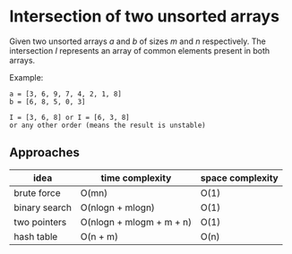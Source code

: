 # Intersection of two unsorted arrays

Given two unsorted arrays _a_ and _b_ of sizes _m_ and _n_ respectively.
The intersection _I_ represents an array of common elements present in both arrays.

Example:
```text
a = [3, 6, 9, 7, 4, 2, 1, 8]
b = [6, 8, 5, 0, 3]

I = [3, 6, 8] or I = [6, 3, 8]
or any other order (means the result is unstable)
```

## Approaches
| idea          | time complexity          | space complexity |
|---------------|--------------------------|------------------|
| brute force   | O(mn)                    | O(1)             |
| binary search | O(nlogn + mlogn)         | O(1)             |
| two pointers  | O(nlogn + mlogm + m + n) | O(1)             |
| hash table    | O(n + m)                 | O(n)             |